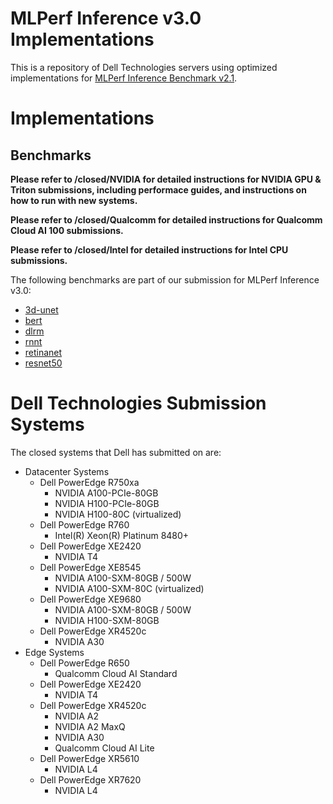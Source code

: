 # MLPerf Inference v3.0 Implementations
This is a repository of Dell Technologies servers using optimized implementations for [MLPerf Inference Benchmark v2.1](https://www.mlperf.org/inference-overview/).

# Implementations
## Benchmarks
**Please refer to /closed/NVIDIA for detailed instructions for NVIDIA GPU & Triton submissions, including performace guides, and instructions on how to run with new systems.** 

**Please refer to /closed/Qualcomm for detailed instructions for Qualcomm Cloud AI 100 submissions.**

**Please refer to /closed/Intel for detailed instructions for Intel CPU submissions.**
  
The following benchmarks are part of our submission for MLPerf Inference v3.0:
- [3d-unet](code/3d-unet/tensorrt/README.md)
- [bert](code/bert/tensorrt/README.md)
- [dlrm](code/dlrm/tensorrt/README.md)
- [rnnt](code/rnnt/tensorrt/README.md)
- [retinanet](code/retinanet/README.md)
- [resnet50](code/resnet50/tensorrt/README.md)

# Dell Technologies Submission Systems

The closed systems that Dell has submitted on are:
- Datacenter Systems
  - Dell PowerEdge R750xa
    - NVIDIA A100-PCIe-80GB
    - NVIDIA H100-PCIe-80GB
    - NVIDIA H100-80C (virtualized)
  - Dell PowerEdge R760
    - Intel(R) Xeon(R) Platinum 8480+
  - Dell PowerEdge XE2420
    - NVIDIA T4
  - Dell PowerEdge XE8545
    - NVIDIA A100-SXM-80GB / 500W
    - NVIDIA A100-SXM-80C (virtualized)
  - Dell PowerEdge XE9680
    - NVIDIA A100-SXM-80GB / 500W
    - NVIDIA H100-SXM-80GB
  - Dell PowerEdge XR4520c
    - NVIDIA A30
- Edge Systems
  - Dell PowerEdge R650
    - Qualcomm Cloud AI Standard
  - Dell PowerEdge XE2420
    - NVIDIA T4
  - Dell PowerEdge XR4520c
    - NVIDIA A2
    - NVIDIA A2 MaxQ
    - NVIDIA A30
    - Qualcomm Cloud AI Lite
  - Dell PowerEdge XR5610
    - NVIDIA L4
  - Dell PowerEdge XR7620
    - NVIDIA L4

